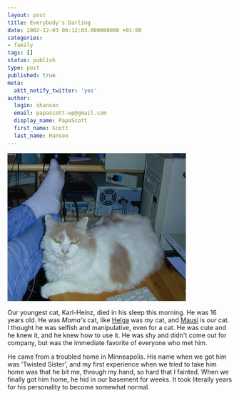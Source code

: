```yaml
---
layout: post
title: Everybody's Darling
date: 2002-12-03 06:12:03.000000000 +01:00
categories:
- family
tags: []
status: publish
type: post
published: true
meta:
  aktt_notify_twitter: 'yes'
author:
  login: shanson
  email: papascott-wp@gmail.com
  display_name: PapaScott
  first_name: Scott
  last_name: Hanson
---
```

<p><img src="/wordpress/wp-content/uploads/2002/12/feet.jpg" border="0" alt="Karl-Heinz 1986-2002" /></p>
<p>Our youngest cat, Karl-Heinz, died in his sleep this morning. He was 16 years old. He was <em>Mama's</em> cat, like <a href="/2001/10/11/1561.html">Helga</a> was <em>my</em> cat, and <a href="/2000/01/17/1201.html">Mausi</a> is <em>our</em> cat. I thought he was selfish and manipulative, even for a cat. He was cute and he knew it, and he knew how to use it. He was shy and didn't come out for company, but was the immediate favorite of everyone who met him.</p>
<p>He came from a troubled home in Minneapolis. His name when we got him was 'Twisted Sister', and my first experience when we tried to take him home was that he bit me, through my hand, so hard that I fainted. When we finally got him home, he hid in our basement for weeks. It took literally years for his personality to become somewhat normal.</p>
